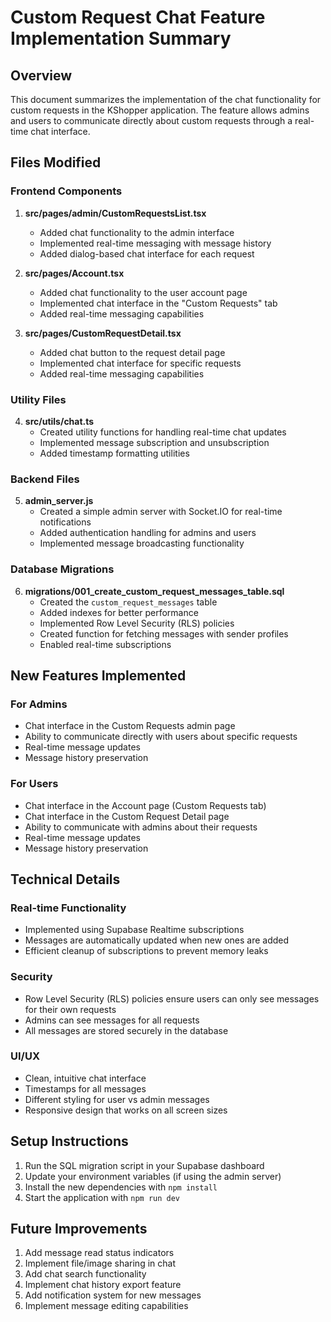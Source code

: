 # Custom Request Chat Feature Implementation Summary

## Overview
This document summarizes the implementation of the chat functionality for custom requests in the KShopper application. The feature allows admins and users to communicate directly about custom requests through a real-time chat interface.

## Files Modified

### Frontend Components

1. **src/pages/admin/CustomRequestsList.tsx**
   - Added chat functionality to the admin interface
   - Implemented real-time messaging with message history
   - Added dialog-based chat interface for each request

2. **src/pages/Account.tsx**
   - Added chat functionality to the user account page
   - Implemented chat interface in the "Custom Requests" tab
   - Added real-time messaging capabilities

3. **src/pages/CustomRequestDetail.tsx**
   - Added chat button to the request detail page
   - Implemented chat interface for specific requests
   - Added real-time messaging capabilities

### Utility Files

4. **src/utils/chat.ts**
   - Created utility functions for handling real-time chat updates
   - Implemented message subscription and unsubscription
   - Added timestamp formatting utilities

### Backend Files

5. **admin_server.js**
   - Created a simple admin server with Socket.IO for real-time notifications
   - Added authentication handling for admins and users
   - Implemented message broadcasting functionality

### Database Migrations

6. **migrations/001_create_custom_request_messages_table.sql**
   - Created the `custom_request_messages` table
   - Added indexes for better performance
   - Implemented Row Level Security (RLS) policies
   - Created function for fetching messages with sender profiles
   - Enabled real-time subscriptions

## New Features Implemented

### For Admins
- Chat interface in the Custom Requests admin page
- Ability to communicate directly with users about specific requests
- Real-time message updates
- Message history preservation

### For Users
- Chat interface in the Account page (Custom Requests tab)
- Chat interface in the Custom Request Detail page
- Ability to communicate with admins about their requests
- Real-time message updates
- Message history preservation

## Technical Details

### Real-time Functionality
- Implemented using Supabase Realtime subscriptions
- Messages are automatically updated when new ones are added
- Efficient cleanup of subscriptions to prevent memory leaks

### Security
- Row Level Security (RLS) policies ensure users can only see messages for their own requests
- Admins can see messages for all requests
- All messages are stored securely in the database

### UI/UX
- Clean, intuitive chat interface
- Timestamps for all messages
- Different styling for user vs admin messages
- Responsive design that works on all screen sizes

## Setup Instructions

1. Run the SQL migration script in your Supabase dashboard
2. Update your environment variables (if using the admin server)
3. Install the new dependencies with `npm install`
4. Start the application with `npm run dev`

## Future Improvements

1. Add message read status indicators
2. Implement file/image sharing in chat
3. Add chat search functionality
4. Implement chat history export feature
5. Add notification system for new messages
6. Implement message editing capabilities